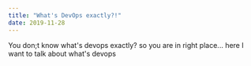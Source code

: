 ```yaml
---
title: "What's DevOps exactly?!"
date: 2019-11-28
---
```

You don;t know what's devops exactly?
so you are in right place... here I want to talk about what's devops
